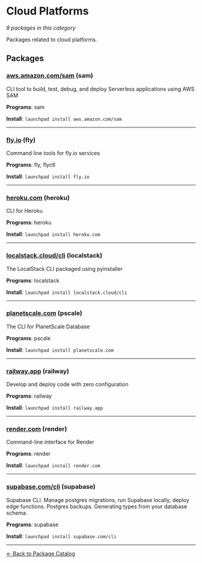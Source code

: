 # Cloud Platforms

*8 packages in this category*

Packages related to cloud platforms.

## Packages

### [aws.amazon.com/sam](../packages/aws.amazon.com/sam/index.md) (sam)

CLI tool to build, test, debug, and deploy Serverless applications using AWS SAM

**Programs**: sam

**Install**: `launchpad install aws.amazon.com/sam`

---

### [fly.io](../packages/fly.io/index.md) (fly)

Command line tools for fly.io services

**Programs**: fly, flyctl

**Install**: `launchpad install fly.io`

---

### [heroku.com](../packages/heroku.com/index.md) (heroku)

CLI for Heroku

**Programs**: heroku

**Install**: `launchpad install heroku.com`

---

### [localstack.cloud/cli](../packages/localstack.cloud/cli/index.md) (localstack)

The LocalStack CLI packaged using pyinstaller

**Programs**: localstack

**Install**: `launchpad install localstack.cloud/cli`

---

### [planetscale.com](../packages/planetscale.com/index.md) (pscale)

The CLI for PlanetScale Database

**Programs**: pscale

**Install**: `launchpad install planetscale.com`

---

### [railway.app](../packages/railway.app/index.md) (railway)

Develop and deploy code with zero configuration

**Programs**: railway

**Install**: `launchpad install railway.app`

---

### [render.com](../packages/render.com/index.md) (render)

Command-line interface for Render

**Programs**: render

**Install**: `launchpad install render.com`

---

### [supabase.com/cli](../packages/supabase.com/cli/index.md) (supabase)

Supabase CLI. Manage postgres migrations, run Supabase locally, deploy edge functions. Postgres backups. Generating types from your database schema.

**Programs**: supabase

**Install**: `launchpad install supabase.com/cli`

---

[← Back to Package Catalog](../package-catalog.md)
